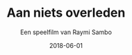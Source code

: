 ---
title: Aan niets overleden
subtitle: Een speelfilm van Raymi Sambo
layout: default
modal-id: 7
date: 2018-06-01
img: aan_niets_overleden_film.jpg
thumbnail: aan_niets_overleden_film_thumb.png
alt: aan-niet-overleden
more_url: https://www.aannietsoverleden.nl
more_title: www.aannietsoverleden.nl
client: Start Bootstrap
category: Web Development
description: De Caraïbische Thilda Purperhart woont samen met haar dochter Joyce in een rumoerige flat in de Bijlmer. Thilda heeft ook een zoon, Kelvin. Hij heeft aids. Ze houdt hem angstvallig verborgen in huis, zodat zijn ziekte het gezin geen enkele schande kan brengen. Als gevolg hiervan ontvangt de jongen geen medicatie en verslechtert zijn situatie steeds meer. Hun geheim lijkt veilig tot op een dag de deurbel gaat en Julius aan de deur staat en zegt op zoek te zijn naar zijn oude schoolvriend Kelvin. Jaike speelt in deze film de rol van de dochter Joyce.

---
